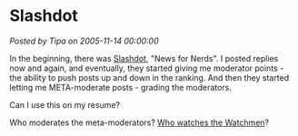 # Slashdot

*Posted by Tipa on 2005-11-14 00:00:00*

In the beginning, there was [Slashdot](http://www.slashdot.org), "News for Nerds". I posted replies now and again, and eventually, they started giving me moderator points - the ability to push posts up and down in the ranking. And then they started letting me META-moderate posts - grading the moderators.

Can I use this on my resume?

Who moderates the meta-moderators? [Who watches the Watchmen](http://en.wikipedia.org/wiki/Watchmen)?
